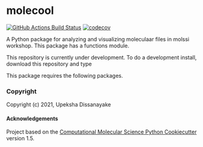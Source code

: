 molecool
==============================
[//]: # (Badges)
[![GitHub Actions Build Status](https://github.com/REPLACE_WITH_OWNER_ACCOUNT/molecool/workflows/CI/badge.svg)](https://github.com/REPLACE_WITH_OWNER_ACCOUNT/molecool/actions?query=workflow%3ACI)
[![codecov](https://codecov.io/gh/REPLACE_WITH_OWNER_ACCOUNT/molecool/branch/master/graph/badge.svg)](https://codecov.io/gh/REPLACE_WITH_OWNER_ACCOUNT/molecool/branch/master)


A Python package for analyzing and visualizing moleculaar files in molssi workshop. This package has a functions module.

This repository is currently under development. To do a development install, download this repository and type

This package requires the following packages.
### Copyright

Copyright (c) 2021, Upeksha Dissanayake


#### Acknowledgements
 
Project based on the 
[Computational Molecular Science Python Cookiecutter](https://github.com/molssi/cookiecutter-cms) version 1.5.
